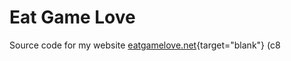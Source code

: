 # Eat Game Love

<!-- badges: start -->

<!-- badges: end -->

Source code for my website [eatgamelove.net](https://www.eatgamelove.net/){target="blank"} (c8
